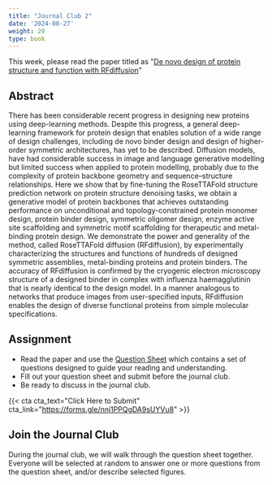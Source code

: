 ```yaml
---
title: "Journal Club 2"
date: '2024-08-27'
weight: 20
type: book
---
```


This week, please read the paper titled as "[De novo design of protein structure and function with RFdiffusion](https://www.nature.com/articles/s41586-023-06415-8)"

## Abstract

There has been considerable recent progress in designing new proteins using deep-learning methods. Despite this progress, a general deep-learning framework for protein design that enables solution of a wide range of design challenges, including de novo binder design and design of higher-order symmetric architectures, has yet to be described. Diffusion models, have had considerable success in image and language generative modelling but limited success when applied to protein modelling, probably due to the complexity of protein backbone geometry and sequence–structure relationships. Here we show that by fine-tuning the RoseTTAFold structure prediction network on protein structure denoising tasks, we obtain a generative model of protein backbones that achieves outstanding performance on unconditional and topology-constrained protein monomer design, protein binder design, symmetric oligomer design, enzyme active site scaffolding and symmetric motif scaffolding for therapeutic and metal-binding protein design. We demonstrate the power and generality of the method, called RoseTTAFold diffusion (RFdiffusion), by experimentally characterizing the structures and functions of hundreds of designed symmetric assemblies, metal-binding proteins and protein binders. The accuracy of RFdiffusion is confirmed by the cryogenic electron microscopy structure of a designed binder in complex with influenza haemagglutinin that is nearly identical to the design model. In a manner analogous to networks that produce images from user-specified inputs, RFdiffusion enables the design of diverse functional proteins from simple molecular specifications.

## Assignment

 - Read the paper and use the [Question Sheet](/question-sheet/) which contains a set of questions designed to guide your reading and understanding.
 - Fill out your question sheet and submit before the journal club.
 - Be ready to discuss in the journal club.

 {{< cta cta_text="Click Here to Submit" cta_link="https://forms.gle/nnj1PPQgDA9sUYVu8" >}}

 ## Join the Journal Club

During the journal club, we will walk through the question sheet together. Everyone will be selected at random to answer one or more questions from the question sheet, and/or describe selected figures.


